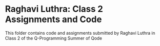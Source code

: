 # Raghavi Luthra: Class 2 Assignments and Code
This folder contains code and assignments submitted by Raghavi Luthra in Class 2 of the Q-Programming Summer of Qode